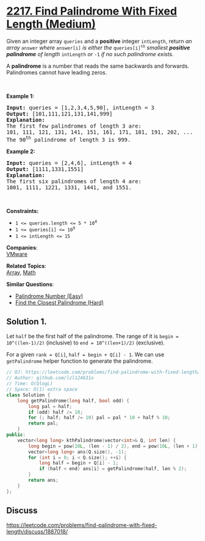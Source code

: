 # [2217. Find Palindrome With Fixed Length (Medium)](https://leetcode.com/problems/find-palindrome-with-fixed-length/)

<p>Given an integer array <code>queries</code> and a <strong>positive</strong> integer <code>intLength</code>, return <em>an array</em> <code>answer</code> <em>where</em> <code>answer[i]</code> <em>is either the </em><code>queries[i]<sup>th</sup></code> <em>smallest <strong>positive palindrome</strong> of length</em> <code>intLength</code> <em>or</em> <code>-1</code><em> if no such palindrome exists</em>.</p>

<p>A <strong>palindrome</strong> is a number that reads the same backwards and forwards. Palindromes cannot have leading zeros.</p>

<p>&nbsp;</p>
<p><strong>Example 1:</strong></p>

<pre><strong>Input:</strong> queries = [1,2,3,4,5,90], intLength = 3
<strong>Output:</strong> [101,111,121,131,141,999]
<strong>Explanation:</strong>
The first few palindromes of length 3 are:
101, 111, 121, 131, 141, 151, 161, 171, 181, 191, 202, ...
The 90<sup>th</sup> palindrome of length 3 is 999.
</pre>

<p><strong>Example 2:</strong></p>

<pre><strong>Input:</strong> queries = [2,4,6], intLength = 4
<strong>Output:</strong> [1111,1331,1551]
<strong>Explanation:</strong>
The first six palindromes of length 4 are:
1001, 1111, 1221, 1331, 1441, and 1551.
</pre>

<p>&nbsp;</p>
<p><strong>Constraints:</strong></p>

<ul>
	<li><code>1 &lt;= queries.length &lt;= 5 * 10<sup>4</sup></code></li>
	<li><code>1 &lt;= queries[i] &lt;= 10<sup>9</sup></code></li>
	<li><code>1 &lt;= intLength&nbsp;&lt;= 15</code></li>
</ul>


**Companies**:  
[VMware](https://leetcode.com/company/vmware)

**Related Topics**:  
[Array](https://leetcode.com/tag/array/), [Math](https://leetcode.com/tag/math/)

**Similar Questions**:
* [Palindrome Number (Easy)](https://leetcode.com/problems/palindrome-number/)
* [Find the Closest Palindrome (Hard)](https://leetcode.com/problems/find-the-closest-palindrome/)

## Solution 1.

Let `half` be the first half of the palindrome. The range of it is `begin = 10^((len-1)/2)` (inclusive) to `end = 10^((len+1)/2)` (exclusive).

For a given `rank = Q[i]`, `half = begin + Q[i] - 1`. We can use `getPalindrome` helper function to generate the palindrome.

```cpp
// OJ: https://leetcode.com/problems/find-palindrome-with-fixed-length/
// Author: github.com/lzl124631x
// Time: O(QlogL)
// Space: O(1) extra space
class Solution {
    long getPalindrome(long half, bool odd) {
        long pal = half;
        if (odd) half /= 10;
        for (; half; half /= 10) pal = pal * 10 + half % 10;
        return pal;
    }
public:
    vector<long long> kthPalindrome(vector<int>& Q, int len) {
        long begin = pow(10L, (len - 1) / 2), end = pow(10L, (len + 1) / 2);
        vector<long long> ans(Q.size(), -1);
        for (int i = 0; i < Q.size(); ++i) {
            long half = begin + Q[i] - 1;
            if (half < end) ans[i] = getPalindrome(half, len % 2);
        }
        return ans;
    }
};
```

## Discuss

https://leetcode.com/problems/find-palindrome-with-fixed-length/discuss/1887018/